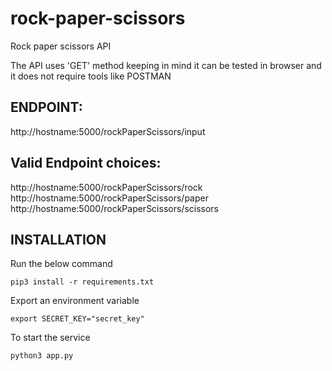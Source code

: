 # rock-paper-scissors
Rock paper scissors API

The API uses 'GET' method keeping in mind it can be tested in browser and it does not
require tools like POSTMAN 

## ENDPOINT:
http://hostname:5000/rockPaperScissors/input


## Valid Endpoint choices:
http://hostname:5000/rockPaperScissors/rock
http://hostname:5000/rockPaperScissors/paper
http://hostname:5000/rockPaperScissors/scissors

## INSTALLATION
Run the below command
```
pip3 install -r requirements.txt
```

Export an environment variable
```
export SECRET_KEY="secret_key"
```

To start the service
```
python3 app.py
```

